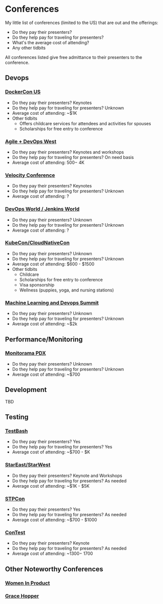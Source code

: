 # Conferences
My little list of conferences (limited to the US) that are out and the offerings:

- Do they pay their presenters?
- Do they help pay for traveling for presenters?
- What's the average cost of attending?
- Any other tidbits

All conferences listed give free admittance to their presenters to the conference.


## Devops
### [DockerCon US](https://www.docker.com/dockercon/)
- Do they pay their presenters? Keynotes
- Do they help pay for traveling for presenters? Unknown
- Average cost of attending: ~$1K
- Other tidbits
  - Offers childcare services for attendees and activities for spouses
  - Scholarships for free entry to conference

### [Agile + DevOps West](https://agiledevopswest.techwell.com/)
- Do they pay their presenters? Keynotes and workshops
- Do they help pay for traveling for presenters? On need basis
- Average cost of attending: $500 - ~$4K

### [Velocity Conference](https://conferences.oreilly.com/velocity/vl-ca)
- Do they pay their presenters? Keynotes
- Do they help pay for traveling for presenters? Unknown
- Average cost of attending: ?

### [DevOps World / Jenkins World](https://www.cloudbees.com/devops-world)
- Do they pay their presenters? Unknown
- Do they help pay for traveling for presenters? Unknown
- Average cost of attending: ?

### [KubeCon/CloudNativeCon](https://events19.linuxfoundation.org/events/kubecon-cloudnativecon-north-america-2019/)
- Do they pay their presenters? Unknown
- Do they help pay for traveling for presenters? Unknown
- Average cost of attending: $600 - $1500
- Other tidbits
  - Childcare
  - Scholarships for free entry to conference
  - Visa sponsorship
  - Wellness (puppies, yoga, and nursing stations)

### [Machine Learning and Devops Summit](https://www.re-work.co/events/machine-learning-for-devops-summit-2018)
- Do they pay their presenters? Unknown
- Do they help pay for traveling for presenters? Unknown
- Average cost of attending: ~$2k

## Performance/Monitoring

### [Monitorama PDX](http://monitorama.com/)
- Do they pay their presenters? Unknown
- Do they help pay for traveling for presenters? Unknown
- Average cost of attending: ~$700

## Development
TBD


## Testing
### [TestBash](https://www.ministryoftesting.com/testbash)
- Do they pay their presenters? Yes
- Do they help pay for traveling for presenters? Yes
- Average cost of attending: ~$700 - $K

### [StarEast/StarWest](https://www.techwell.com/software-conferences/star-software-testing-conferences)
- Do they pay their presenters? Keynote and Workshops
- Do they help pay for traveling for presenters? As needed
- Average cost of attending: ~$1K - $5K

### [STPCon](https://spring2020.stpcon.com/)
- Do they pay their presenters? Yes
- Do they help pay for traveling for presenters? As needed
- Average cost of attending: ~$700 - $1000

### [ConTest](https://contest-nyc.testmastersacademy.org/)
- Do they pay their presenters? Keynote
- Do they help pay for traveling for presenters? As needed
- Average cost of attending: ~$1300 - ~$1700


## Other Noteworthy Conferences
### [Women In Product](https://www.womenpm.org/)
### [Grace Hopper](https://ghc.anitab.org/)

